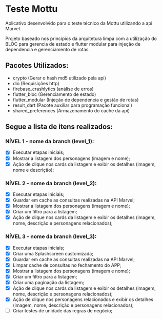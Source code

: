 # Teste Mottu

Aplicativo desenvolvido para o teste técnico da Mottu utilizando a api Marvel.

Projeto baseado nos princípios da arquitetura limpa com a utilização do BLOC para gerencia de estado e flutter modular para injeção de dependencia e gerenciamento de rotas.

## Pacotes Utilizados:

- crypto (Gerar o hash md5 utilizado pela api)
- dio (Requisições http)
- firebase_crashlytics (análise de erros)
- flutter_bloc (Gerenciamento de estado)
- flutter_modular (Injeção de dependencia e gestão de rotas)
- result_dart (Pacote auxiliar para programação funcional)
- shared_preferences (Armazenamento do cache da api)

## Segue a lista de itens realizados:

### NÍVEL 1 - nome da branch (level_1):

- [x] Executar etapas iniciais;
- [x] Mostrar a listagem dos personagens (imagem e nome);
- [x] Ação de clique nos cards da listagem e exibir os detalhes (imagem, nome e descrição);

### NÍVEL 2 - nome da branch (level_2):

- [x] Executar etapas iniciais;
- [x] Guardar em cache as consultas realizadas na API Marvel;
- [x] Mostrar a listagem dos personagens (imagem e nome);
- [x] Criar um filtro para a listagem;
- [x] Ação de clique nos cards da listagem e exibir os detalhes (imagem, nome, descrição e personagens relacionados);

### NÍVEL 3 - nome da branch (level_3):

- [x] Executar etapas iniciais;
- [x] Criar uma Splashscreen customizada;
- [x] Guardar em cache as consultas realizadas na API Marvel;
- [x] Limpar cache de consultas no fechamento do APP;
- [x] Mostrar a listagem dos personagens (imagem e nome);
- [x] Criar um filtro para a listagem;
- [x] Criar uma paginação da listagem;
- [x] Ação de clique nos cards da listagem e exibir os detalhes (imagem, nome, descrição e personagens relacionados);
- [x] Ação de clique nos personagens relacionados e exibir os detalhes (imagem, nome, descrição e personagens relacionados);
- [ ] Criar testes de unidade das regras de negócio;
